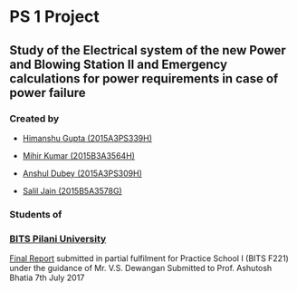  # PS 1 Project 

## Study of the Electrical system of the new Power and Blowing Station II and Emergency calculations for power requirements in case of power failure

### Created by 

* [Himanshu Gupta (2015A3PS339H)](https://github.com/him1411)

* [Mihir Kumar (2015B3A3564H)](https://github.com/Mihir1996)
  

* [Anshul Dubey (2015A3PS309H)](https://github.com/Anshul2166-sophos)         

* [Salil Jain (2015B5A3578G)](https://github.com/Salil-Jain)

### Students of 
### [BITS Pilani University]
[BITS Pilani University]: <http://www.bits-pilani.ac.in/> 

[Final Report](https://github.com/him1411/ps1-project-eee-bsp/blob/master/final-report/final-repot.pdf) submitted in partial fulfilment for Practice School I (BITS F221) under the guidance of
Mr. V.S. Dewangan
Submitted to
Prof. Ashutosh Bhatia
7th July 2017
